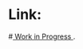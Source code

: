 # Link:

 
#[ Work in Progress ](https://ramonaworks.github.io/01_react-bootstrap-weather/index.html "View").
